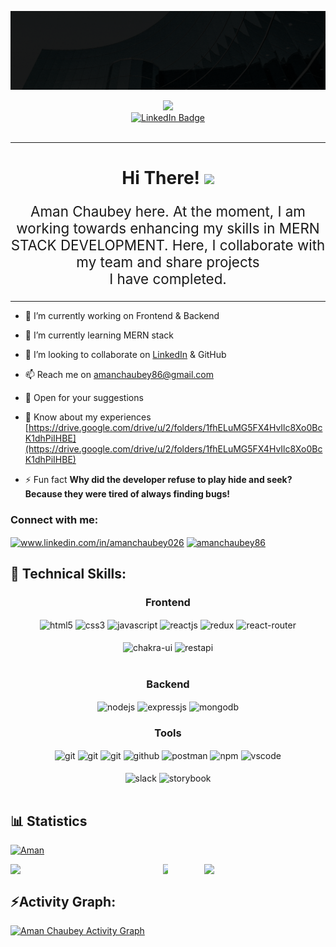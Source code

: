 [![Banner](https://github.com/Amanchaubey026/Amanchaubey026/blob/main/Black%20Minimalist%20Corporate%20Business%20Profile%20LinkedIn%20Banner.gif?raw=true)](https://your-link.com)

<link href='https://fonts.googleapis.com/css?family=Unbounded' rel='stylesheet'>
<div id="header" align="center">
  <img src="https://media.giphy.com/media/zhYSVCirREeIZtONCI/giphy.gif" width="250"/><br>
  <a href="https://www.linkedin.com/in/amanchaubey026">
    <img src="https://img.shields.io/badge/LinkedIn-blue?style=for-the-badge&logo=linkedin&logoColor=white" alt="LinkedIn Badge"/>
  </a><br>
  <img src="https://komarev.com/ghpvc/?username=Amanchaubey026&style=flat-square&color=yellow" alt=""/>
</div>
<hr>
<div id="hi" align="center">
<h1 style="text-align:center;">Hi There! <img src="https://media.giphy.com/media/hvRJCLFzcasrR4ia7z/giphy.gif" width="30px"/></h1>
</div>
<div id="desc" align="center">
<p style="text-align:center;font-size:160%;">Aman Chaubey here. At the moment, I am working towards enhancing my skills in MERN STACK DEVELOPMENT. Here, I collaborate with my team and share projects<br>I have completed.</p>
</div>
<hr style="text-align:center;">

- 🔭 I’m currently working on Frontend & Backend

- 🌱 I’m currently learning MERN stack

- 👯 I’m looking to collaborate on <a href="https://www.linkedin.com/in/amanchaubey026/">LinkedIn</a> & GitHub

- 📫 Reach me on amanchaubey86@gmail.com

- 💬 Open for your suggestions
  
- 📄 Know about my experiences [https://drive.google.com/drive/u/2/folders/1fhELuMG5FX4HvIlc8Xo0BcK1dhPiIHBE](https://drive.google.com/drive/u/2/folders/1fhELuMG5FX4HvIlc8Xo0BcK1dhPiIHBE)

- ⚡ Fun fact **Why did the developer refuse to play hide and seek? Because they were tired of always finding bugs!**

<h3 align="left">Connect with me:</h3>
<p align="left">
<a href="https://linkedin.com/in/www.linkedin.com/in/amanchaubey026" target="blank"><img align="center" src="https://raw.githubusercontent.com/rahuldkjain/github-profile-readme-generator/master/src/images/icons/Social/linked-in-alt.svg" alt="www.linkedin.com/in/amanchaubey026" height="30" width="40" /></a>
<a href="https://www.leetcode.com/amanchaubey86" target="blank"><img align="center" src="https://raw.githubusercontent.com/rahuldkjain/github-profile-readme-generator/master/src/images/icons/Social/leet-code.svg" alt="amanchaubey86" height="30" width="40" /></a>
</p>

<h2>🥇 Technical Skills: </h2>

<div align="center"><h3 align="center">Frontend</h3>
<img src="https://img.shields.io/badge/html5-%23E34F26.svg?style=for-the-badge&logo=html5&logoColor=white" align="center" alt="html5">
<img src = "https://img.shields.io/badge/css3-%231572B6.svg?style=for-the-badge&logo=css3&logoColor=white" align="center" alt="css3">
<img src ="https://img.shields.io/badge/javascript-%23323330.svg?style=for-the-badge&logo=javascript&logoColor=%23F7DF1E" align="center" alt="javascript">
<img src="https://img.shields.io/badge/React-20232A?style=for-the-badge&logo=react&logoColor=61DAFB" align="center" alt="reactjs" />
<img src="https://img.shields.io/badge/Redux-593D88?style=for-the-badge&logo=redux&logoColor=white" align="center" alt="redux" />
<img src="https://img.shields.io/badge/React_Router-CA4245?style=for-the-badge&logo=react-router&logoColor=white" align="center" alt="react-router" />

<br/>
<br/>
<img src = "https://img.shields.io/badge/chakra ui-%234ED1C5.svg?style=for-the-badge&logo=chakraui&logoColor=white" align="center" alt="chakra-ui"/>
<img src="https://img.shields.io/badge/rest api-%23000000.svg?style=for-the-badge&logo=flask&logoColor=white" align="center" alt="restapi"/>

</div>
<br/>
<div align="center"><h3 align="center">Backend</h3>
<img src="https://img.shields.io/badge/Node.js-339933?style=for-the-badge&logo=nodedotjs&logoColor=white" align="center" alt="nodejs" />
<img src="https://img.shields.io/badge/Express.js-000000?style=for-the-badge&logo=express&logoColor=white" align="center" alt="expressjs"/>
<img src="https://img.shields.io/badge/MongoDB-4EA94B?style=for-the-badge&logo=mongodb&logoColor=white" align="center" alt="mongodb"/>
</div>

<div align="center"><h3 align="center">Tools</h3>
<img src="https://img.shields.io/badge/heroku-%23430098.svg?style=for-the-badge&logo=heroku&logoColor=white" align="center" alt="git"/>
<img src="https://img.shields.io/badge/netlify-%23000000.svg?style=for-the-badge&logo=netlify&logoColor=#00C7B7" align="center" alt="git"/>
<img src="https://img.shields.io/badge/vercel-%23000000.svg?style=for-the-badge&logo=vercel&logoColor=whit" align="center" alt="git"/>
<img src="https://img.shields.io/badge/GitHub-100000?style=for-the-badge&logo=github&logoColor=white" align="center" alt="github"/>
<img src ="https://img.shields.io/badge/Postman-FF6C37?style=for-the-badge&logo=postman&logoColor=white" align="center" alt="postman">
<img src = "https://img.shields.io/badge/NPM-%23000000.svg?style=for-the-badge&logo=npm&logoColor=white" align="center" alt="npm">
<img src="https://img.shields.io/badge/Visual%20Studio-5C2D91.svg?style=for-the-badge&logo=visual-studio&logoColor=white" align="center" alt="vscode"/>
<br/>
<br/>
<img src="https://img.shields.io/badge/Slack-4A154B?style=for-the-badge&logo=slack&logoColor=white" align="center" alt="slack"/>
<img src='https://img.shields.io/badge/-Storybook-FF4785?style=for-the-badge&logo=storybook&logoColor=white' align='center' alt='storybook' />
<br/>
<br/>
</div>

## 📊 Statistics
<!-- github status -->
<p align="left"> <a href="https://github.com/ryo-ma/github-profile-trophy"><img src="https://github-profile-trophy.vercel.app/?username=amanchaubey026" alt="Aman" /></a> </p>

<div align="center" style="display: flex; gap:50px">
<img src="https://github-readme-stats-sigma-five.vercel.app/api?username=amanchaubey026&theme=react&border_radius=4.6&hide_border=true&layout=compact&show_icons=true" style="width: 50%" />

<div align="center" style="display: flex; ">

<img src="https://streak-stats.demolab.com/?user=amanchaubey026&_border=true&theme=dark&hide_border=true&theme=react" style="width: 50%" />

</div>

<img src="https://github-readme-stats-sigma-five.vercel.app/api/top-langs/?username=amanchaubey026&theme=react&border_radius=4.6&show_icons=true&count_private=true&hide_border=true&show_icons=true" style="width: 50%" />

</div>



<h2 align="left">⚡Activity Graph:</h2>

<a href="https://github.com/amanchaubey026"><img alt="Aman Chaubey Activity Graph" src="https://github-readme-activity-graph.vercel.app/graph?username=amanchaubey026&bg_color=ffcfe9&color=9e4c98&line=9e4c98&point=403d3d&area=true&hide_border=true"/></a>
